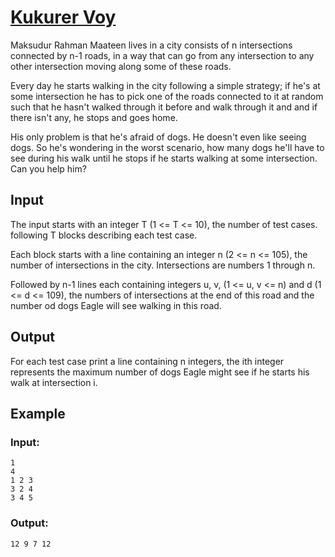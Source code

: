 # [Kukurer Voy](http://lightoj.com/practice_contest_showproblem.php?contest_id=727&problem=B)

Maksudur Rahman Maateen lives in a city consists of n intersections connected by n-1 roads, in a way that can go from any intersection to any other intersection moving along some of these roads.

Every day he starts walking in the city following a simple strategy; if he's at some intersection he has to pick one of the roads connected to it at random such that he hasn't walked through it before and walk through it and and if there isn't any, he stops and goes home.

His only problem is that he's afraid of dogs. He doesn't even like seeing dogs. So he's wondering in the worst scenario, how many dogs he'll have to see during his walk until he stops if he starts walking at some intersection. Can you help him?

## Input

The input starts with an integer T (1 <= T <= 10), the number of test cases. following T blocks describing each test case.

Each block starts with a line containing an integer n (2 <= n <= 105), the number of intersections in the city. Intersections are numbers 1 through n.

Followed by n-1 lines each containing integers u, v, (1 <= u, v <= n) and d (1 <= d <= 109), the numbers of intersections at the end of this road and the number od dogs Eagle will see walking in this road.

## Output

For each test case print a line containing n integers, the ith integer represents the maximum number of dogs Eagle might see if he starts his walk at intersection i.

## Example

### Input:
```
1
4
1 2 3
3 2 4
3 4 5
```

### Output:
```
12 9 7 12
```
